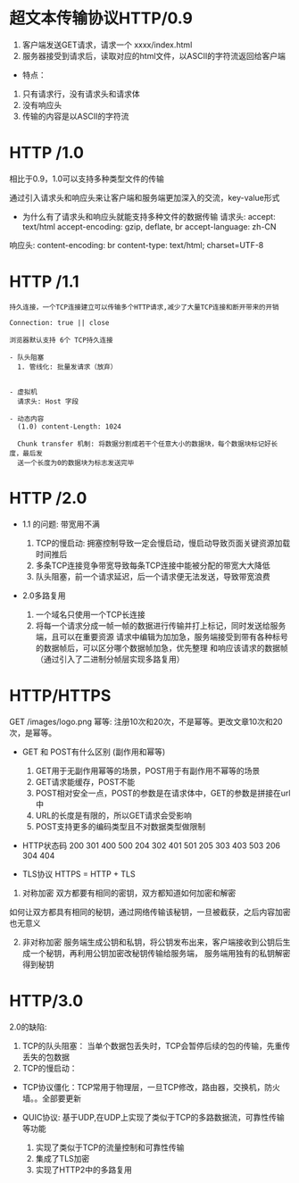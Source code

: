 # 超文本传输协议HTTP/0.9
1. 客户端发送GET请求，请求一个  xxxx/index.html
2. 服务器接受到请求后，读取对应的html文件，以ASCII的字符流返回给客户端

- 特点：
 1. 只有请求行，没有请求头和请求体
 2. 没有响应头
 3. 传输的内容是以ASCII的字符流


 # HTTP /1.0
  相比于0.9，1.0可以支持多种类型文件的传输

  通过引入请求头和响应头来让客户端和服务端更加深入的交流，key-value形式

  - 为什么有了请求头和响应头就能支持多种文件的数据传输
  请求头: accept: text/html
         accept-encoding: gzip, deflate, br
         accept-language: zh-CN

  响应头: content-encoding: br
         content-type: text/html; charset=UTF-8


# HTTP /1.1
    持久连接，一个TCP连接建立可以传输多个HTTP请求,减少了大量TCP连接和断开带来的开销

    Connection: true || close

    浏览器默认支持 6个 TCP持久连接

    - 队头阻塞
      1. 管线化: 批量发请求（放弃）
    

    - 虚拟机
      请求头: Host 字段

    - 动态内容
      (1.0) content-Length: 1024

      Chunk transfer 机制: 将数据分割成若干个任意大小的数据块，每个数据块标记好长度，最后发
      送一个长度为0的数据块为标志发送完毕


# HTTP /2.0
 - 1.1 的问题: 带宽用不满
    1. TCP的慢启动: 拥塞控制导致一定会慢启动，慢启动导致页面关键资源加载时间推后
    2. 多条TCP连接竞争带宽导致每条TCP连接中能被分配的带宽大大降低
    3. 队头阻塞，前一个请求延迟，后一个请求便无法发送，导致带宽浪费

 - 2.0多路复用
    1. 一个域名只使用一个TCP长连接
    2. 将每一个请求分成一帧一帧的数据进行传输并打上标记，同时发送给服务端，且可以在重要资源
    请求中编辑为加加急，服务端接受到带有各种标号的数据帧后，可以区分哪个数据帧加急，优先整理
    和响应该请求的数据帧  （通过引入了二进制分帧层实现多路复用）

# HTTP/HTTPS
 GET  /images/logo.png
    幂等: 注册10次和20次，不是幂等。更改文章10次和20次，是幂等。

 - GET 和 POST有什么区别  (副作用和幂等)
    1. GET用于无副作用幂等的场景，POST用于有副作用不幂等的场景
    2. GET请求能缓存，POST不能
    3. POST相对安全一点，POST的参数是在请求体中，GET的参数是拼接在url中
    4. URL的长度是有限的，所以GET请求会受影响
    5. POST支持更多的编码类型且不对数据类型做限制

 - HTTP状态码
  200        301         400         500
  204        302         401         501
  205        303         403         503
  206        304         404

 - TLS协议
  HTTPS = HTTP + TLS

  1. 对称加密
  双方都要有相同的密钥，双方都知道如何加密和解密

  如何让双方都具有相同的秘钥，通过网络传输该秘钥，一旦被截获，之后内容加密也无意义

  
  2. 非对称加密
  服务端生成公钥和私钥，将公钥发布出来，客户端接收到公钥后生成一个秘钥，再利用公钥加密改秘钥传输给服务端，
  服务端用独有的私钥解密得到秘钥


# HTTP/3.0
 2.0的缺陷:
  1. TCP的队头阻塞： 当单个数据包丢失时，TCP会暂停后续的包的传输，先重传丢失的包数据
  2. TCP的慢启动：


  - TCP协议僵化：TCP常用于物理层，一旦TCP修改，路由器，交换机，防火墙。。全部要更新

  - QUIC协议: 基于UDP,在UDP上实现了类似于TCP的多路数据流，可靠性传输等功能
    1. 实现了类似于TCP的流量控制和可靠性传输
    2. 集成了TLS加密
    3. 实现了HTTP2中的多路复用